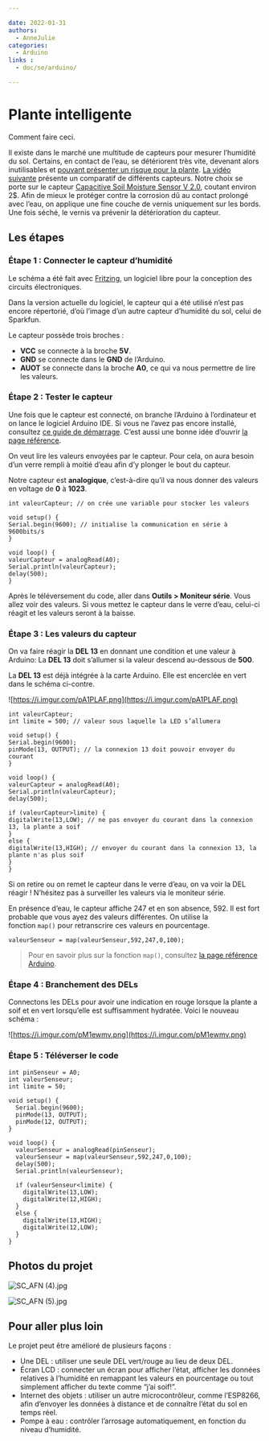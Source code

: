 ```yaml
---

date: 2022-01-31
authors:
  - AnneJulie
categories:
  - Arduino
links : 
  - doc/se/arduino/

---
```


# Plante intelligente

Comment faire ceci. 

<!-- more -->

Il existe dans le marché une multitude de capteurs pour mesurer l’humidité du sol. Certains, en contact de l’eau, se détériorent très vite, devenant alors inutilisables et [pouvant présenter un risque pour la plante](http://kstobbe.dk/2019/01/13/effectively-killing-a-plant/). [La vidéo suivante](https://www.youtube.com/watch?v=udmJyncDvw0) présente un comparatif de différents capteurs. Notre choix se porte sur le capteur [Capacitive Soil Moisture Sensor V 2.0](https://fr.aliexpress.com/item/32832538686.html?spm=a2g0s.9042311.0.0.41a86c37TOYxzS), coutant environ 2$. Afin de mieux le protéger contre la corrosion dû au contact prolongé avec l’eau, on applique une fine couche de vernis uniquement sur les bords. Une fois séché, le vernis va prévenir la détérioration du capteur.

## Les étapes

### Étape 1 : Connecter le capteur d’humidité

Le schéma a été fait avec [Fritzing](https://fritzing.org/), un logiciel libre pour la conception des circuits électroniques.

Dans la version actuelle du logiciel, le capteur qui a été utilisé n’est pas encore répertorié, d’où l’image d’un autre capteur d’humidité du sol, celui de Sparkfun.

Le capteur possède trois broches :

- **VCC** se connecte à la broche **5V**.
- **GND** se connecte dans le **GND** de l’Arduino.
- **AUOT** se connecte dans la broche **A0**, ce qui va nous permettre de lire les valeurs.

### **Étape 2 : Tester le capteur**

Une fois que le capteur est connecté, on branche l’Arduino à l’ordinateur et on lance le logiciel Arduino IDE. Si vous ne l’avez pas encore installé, consultez [ce guide de démarrage](https://www.notion.so/fb66bae70ca447598a85efcf454353e8). C’est aussi une bonne idée d’ouvrir [la page référence](https://www.arduino.cc/reference/en/).

On veut lire les valeurs envoyées par le capteur. Pour cela, on aura besoin d’un verre rempli à moitié d’eau afin d’y plonger le bout du capteur.

Notre capteur est **analogique**, c’est-à-dire qu’il va nous donner des valeurs en voltage de **0** à **1023**.

```arduino
int valeurCapteur; // on crée une variable pour stocker les valeurs

void setup() {
Serial.begin(9600); // initialise la communication en série à 9600bits/s
}

void loop() {
valeurCapteur = analogRead(A0);
Serial.println(valeurCapteur);
delay(500);
}
```

Après le téléversement du code, aller dans **Outils > Moniteur série**. Vous allez voir des valeurs. Si vous mettez le capteur dans le verre d’eau, celui-ci réagit et les valeurs seront à la baisse.

### **Étape 3 : Les valeurs du capteur**

On va faire réagir la **DEL 13** en donnant une condition et une valeur à Arduino: La **DEL 13** doit s’allumer si la valeur descend au-dessous de **500**.

La **DEL 13** est déjà intégrée à la carte Arduino. Elle est encerclée en vert dans le schéma ci-contre.

![https://i.imgur.com/pA1PLAF.png](https://i.imgur.com/pA1PLAF.png)

```arduino
int valeurCapteur;
int limite = 500; // valeur sous laquelle la LED s’allumera

void setup() {
Serial.begin(9600);
pinMode(13, OUTPUT); // la connexion 13 doit pouvoir envoyer du courant
}

void loop() {
valeurCapteur = analogRead(A0);
Serial.println(valeurCapteur);
delay(500);

if (valeurCapteur>limite) {
digitalWrite(13,LOW); // ne pas envoyer du courant dans la connexion 13, la plante a soif
}
else {
digitalWrite(13,HIGH); // envoyer du courant dans la connexion 13, la plante n'as plus soif
}
}
```

Si on retire ou on remet le capteur dans le verre d’eau, on va voir la DEL réagir ! N’hésitez pas à surveiller les valeurs via le moniteur série.

En présence d’eau, le capteur affiche 247 et en son absence, 592. Il est fort probable que vous ayez des valeurs différentes. On utilise la fonction `map()` pour retranscrire ces valeurs en pourcentage.

```arduino
valeurSenseur = map(valeurSenseur,592,247,0,100);
```

> Pour en savoir plus sur la fonction `map()`, consultez [la page référence Arduino](https://www.arduino.cc/reference/fr/).
> 

### **Étape 4 : Branchement des DELs**

Connectons les DELs pour avoir une indication en rouge lorsque la plante a soif et en vert lorsqu’elle est suffisamment hydratée. Voici le nouveau schéma :

![https://i.imgur.com/pM1ewmv.png](https://i.imgur.com/pM1ewmv.png)

### **Étape 5 : Téléverser le code**

```arduino
int pinSenseur = A0;
int valeurSenseur;
int limite = 50;

void setup() {
  Serial.begin(9600);
  pinMode(13, OUTPUT);
  pinMode(12, OUTPUT);
}

void loop() {
  valeurSenseur = analogRead(pinSenseur);
  valeurSenseur = map(valeurSenseur,592,247,0,100);
  delay(500);
  Serial.println(valeurSenseur);

  if (valeurSenseur<limite) {
    digitalWrite(13,LOW);
    digitalWrite(12,HIGH);
  }
  else {
    digitalWrite(13,HIGH);
    digitalWrite(12,LOW);
  }
}
```

## **Photos du projet**

![SC_AFN (4).jpg](https://s3-us-west-2.amazonaws.com/secure.notion-static.com/ff9b43f9-b519-49c7-8625-6e982a8f75b1/SC_AFN_(4).jpg)

![SC_AFN (5).jpg](https://s3-us-west-2.amazonaws.com/secure.notion-static.com/3cb03f77-edfb-4ac1-8dc2-1a11948b9c82/SC_AFN_(5).jpg)

## **Pour aller plus loin**

Le projet peut être amélioré de plusieurs façons :

- Une DEL : utiliser une seule DEL vert/rouge au lieu de deux DEL.
- Écran LCD : connecter un écran pour afficher l’état, afficher les données relatives à l’humidité en remappant les valeurs en pourcentage ou tout simplement afficher du texte comme “j’ai soif!”.
- Internet des objets : utiliser un autre microcontrôleur, comme l’ESP8266, afin d’envoyer les données à distance et de connaître l’état du sol en temps réel.
- Pompe à eau : contrôler l’arrosage automatiquement, en fonction du niveau d’humidité.
